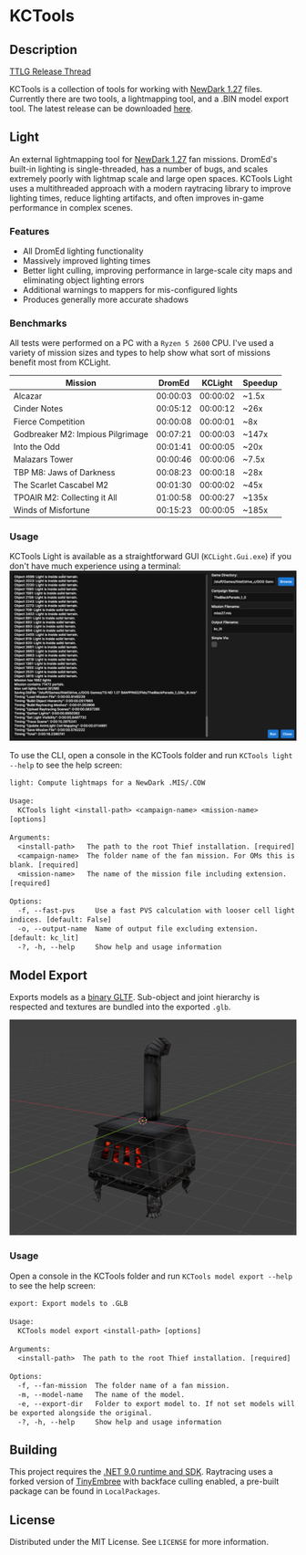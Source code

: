 # KCTools

## Description

[TTLG Release Thread](https://www.ttlg.com/forums/showthread.php?t=152903)

KCTools is a collection of tools for working with [NewDark 1.27](https://www.ttlg.com/forums/showthread.php?t=149856) files. Currently there are two tools, a lightmapping tool, and a .BIN model export tool. The latest release can be downloaded [here](https://github.com/JarrodDoyle/KeepersCompound.Lightmapper/releases/latest).

## Light

An external lightmapping tool for [NewDark 1.27](https://www.ttlg.com/forums/showthread.php?t=149856) fan missions. DromEd's built-in lighting is single-threaded, has a number of bugs, and scales extremely poorly with lightmap scale and large open spaces. KCTools Light uses a multithreaded approach with a modern raytracing library to improve lighting times, reduce lighting artifacts, and often improves in-game performance in complex scenes.

### Features

- All DromEd lighting functionality
- Massively improved lighting times
- Better light culling, improving performance in large-scale city maps and eliminating object lighting errors
- Additional warnings to mappers for mis-configured lights
- Produces generally more accurate shadows

### Benchmarks

All tests were performed on a PC with a `Ryzen 5 2600` CPU. I've used a variety of mission sizes and types to help show what sort of missions benefit most from KCLight.

| Mission                           | DromEd   | KCLight  | Speedup |
|-----------------------------------|----------|----------|---------|
| Alcazar                           | 00:00:03 | 00:00:02 | ~1.5x   |
| Cinder Notes                      | 00:05:12 | 00:00:12 | ~26x    |
| Fierce Competition                | 00:00:08 | 00:00:01 | ~8x     |
| Godbreaker M2: Impious Pilgrimage | 00:07:21 | 00:00:03 | ~147x   |
| Into the Odd                      | 00:01:41 | 00:00:05 | ~20x    |
| Malazars Tower                    | 00:00:46 | 00:00:06 | ~7.5x   |
| TBP M8: Jaws of Darkness          | 00:08:23 | 00:00:18 | ~28x    |
| The Scarlet Cascabel M2           | 00:01:30 | 00:00:02 | ~45x    |
| TPOAIR M2: Collecting it All      | 01:00:58 | 00:00:27 | ~135x   |
| Winds of Misfortune               | 00:15:23 | 00:00:05 | ~185x   |

### Usage

KCTools Light is available as a straightforward GUI (`KCLight.Gui.exe`) if you don't have much experience using a terminal:
![GUI.png](docs/GUI.png)

To use the CLI, open a console in the KCTools folder and run `KCTools light --help` to see the help screen:
```
light: Compute lightmaps for a NewDark .MIS/.COW

Usage:
  KCTools light <install-path> <campaign-name> <mission-name> [options]

Arguments:
  <install-path>   The path to the root Thief installation. [required]
  <campaign-name>  The folder name of the fan mission. For OMs this is blank. [required]
  <mission-name>   The name of the mission file including extension. [required]

Options:
  -f, --fast-pvs     Use a fast PVS calculation with looser cell light indices. [default: False]
  -o, --output-name  Name of output file excluding extension. [default: kc_lit]
  -?, -h, --help     Show help and usage information
```

## Model Export

Exports models as a [binary GLTF](https://en.wikipedia.org/wiki/GlTF). Sub-object and joint hierarchy is respected and textures are bundled into the exported `.glb`.

![model_export_blender.png](docs/model_export_blender.png)

### Usage

Open a console in the KCTools folder and run `KCTools model export --help` to see the help screen:

```
export: Export models to .GLB

Usage:
  KCTools model export <install-path> [options]

Arguments:
  <install-path>  The path to the root Thief installation. [required]

Options:
  -f, --fan-mission  The folder name of a fan mission.
  -m, --model-name   The name of the model.
  -e, --export-dir   Folder to export model to. If not set models will be exported alongside the original.
  -?, -h, --help     Show help and usage information
```

## Building

This project requires the [.NET 9.0 runtime and SDK](https://dotnet.microsoft.com/en-us/download/dotnet/9.0). Raytracing uses a forked version of [TinyEmbree](https://github.com/pgrit/TinyEmbree) with backface culling enabled, a pre-built package can be found in `LocalPackages`.

## License

Distributed under the MIT License. See `LICENSE` for more information.